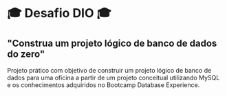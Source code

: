 # 🎓 Desafio DIO 🎓

## "Construa um projeto lógico de banco de dados do zero"

Projeto prático com objetivo de construir um projeto lógico de banco de dados para uma oficina a partir de um projeto conceitual utilizando MySQL e os conhecimentos adquiridos no Bootcamp Database Experience.

